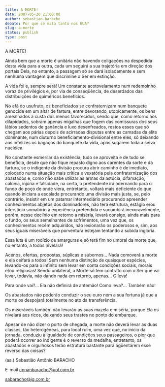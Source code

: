```yaml
---
title: A MORTE!
date: 2007-05-20 21:00:00
author: sebastiao.baracho
debate: Por que se mata tanto nos EUA?
slug: a-morte
status: publish 
type: post
---
```


A MORTE!  

  

 Ainda bem que a morte é unitária não havendo coligações na despedida desta vida para a outra, cada um seguirá a sua trajetória em direção dos portais Dela, no entanto, a passagem só se dará isoladamente e sem nenhuma vantagem que discrimine o Ser em extinção.   

A vida foi e, sempre será! Um constante acotovelamento num redemoinho voraz de privilégios e, por via de conseqüência, de deserdados das distribuições de quiméricos benefícios.  

No afã do usufruto, os beneficiados se confraternizam num banquete genocida em um altar de fartura, entre devorando, utopicamente, os bens amealhados à custa dos menos favorecidos, sendo que, como retorno aos dilapidados, sobram apenas migalhas que fogem das comissuras dos seus lábios sedentos de ganância e luxo desenfreados, restos esses que só chegam aos párias depois de acirradas disputas entre as camadas da elite dominante, num diuturno beneficiamento-divisional entre eles, só deixando aos infelizes os bagaços do banquete da vida, após sugarem toda a seiva nucléica.  

No constante esmerilar da existência, tudo se aproveita e de tudo se beneficia, desde que não fique repasto digno aos carentes da sorte e da fartura, se o indigente da divisão procura abrir caminho é de imediato, colocado numa situação mais crítica e vexatória pela confraternização dos abastados e, como não sabe utilizar as armas da astúcia, difamação, calúnia, injúria e falsidade, na certa, o pretendente irá adernando para o fundo do poço de onde viera, entretanto, voltará mais deficiente do que quando iniciara a escalada procurando uma divisão mais justa, se, pelo contrário, insistir em um patamar intermediário procurando apreender conhecimentos abjetos dos dominadores, não terá estrutura, estágio e/ou interstício somatório à experiência pretendida e sucumbirá inexoravelmente, porém, nesse declínio em retorno a miséria, levará consigo, ainda mais para o fundo, os seus semelhantes de sofrimentos, uma vez que, os conhecimentos recém adquiridos, não lesionarão os poderosos e, sim, aos seus iguais miseráveis que porventura estejam tentando a subida inglória.  

Essa luta é um rodízio de amarguras e só terá fim no umbral da morte que, no entanto, a todos nivelará!  

Acenos, ofertas, propostas, súplicas e subornos... Nada comoverá a morte e ela ceifará a todos! Sem nenhuma distinção de quaisquer espécies, levando-os para o infinito sem levar em conta condições sociais, morais e/ou religiosas! Sendo unilateral, a Morte só tem contrato com o Ser que vai levar, todavia, não dando nada em retorno, apenas... O leva!  

Para onde vai?... Ela não definirá de antemão! Como leva?... Também não!  

Os abastados não poderão conduzir o seu ouro nem a sua fortuna já que a morte os despojará totalmente no ato da transferência.  

Os miseráveis também não levarão as suas mazela e miséria, porque Ela os nivelará aos ricos, deixando seus trastes no ponto do embarque.  

Apesar de não dizer o porto de chegada, a morte não deverá levar as duas classes, tão heterogêneas, para local ruim, uma vez que, no início da jornada, conduziu à igualdade de condições seus passageiros, o pior que poderá ocorrer ao indigente é o reverso da medalha, entretanto, os abastados e orgulhosos terão estrutura bastante para agüentarem esse reverso das coisas?  

(aa.) Sebastião Antônio BARACHO  

E-mail conanbaracho@uol.com.br  

sabaracho@ig.com.br   

